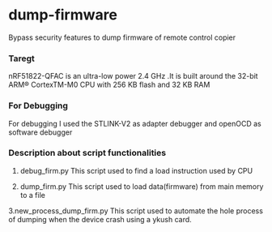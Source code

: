 # dump-firmware
Bypass security features to dump firmware of remote control copier

### Taregt 
nRF51822-QFAC is an ultra-low power 2.4 GHz .It is built
around the 32-bit ARM® CortexTM-M0 CPU with 256 KB flash and 32 KB
RAM

### For Debugging 
For debugging I used the STLINK-V2 as adapter debugger and openOCD as software debugger

### Description about script functionalities

1. debug_firm.py
This script used to find a load instruction used by CPU

2. dump_firm.py
This script used to load data(firmware) from main memory to a file

3.new_process_dump_firm.py
This script used to automate the hole process of dumping when the device crash using a ykush card. 
